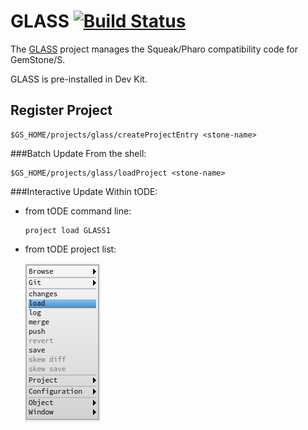 # GLASS [![Build Status](https://travis-ci.org/glassdb/glass.png?branch=master)](https://travis-ci.org/glassdb/glass)

The [GLASS][1] project manages the Squeak/Pharo compatibility code for GemStone/S.

GLASS is pre-installed in Dev Kit. 

## Register Project

```Shell
$GS_HOME/projects/glass/createProjectEntry <stone-name>
```

###Batch Update
From the shell:

```Shell
$GS_HOME/projects/glass/loadProject <stone-name>
```

###Interactive Update
Within tODE:

   * from tODE command line:


      ```Shell
      project load GLASS1
      ```

   * from tODE project list:

     ![project list menu][2]

[1]: https://github.com/glassdb/glass
[2]: ../../docs/images/projectListMenu.png
